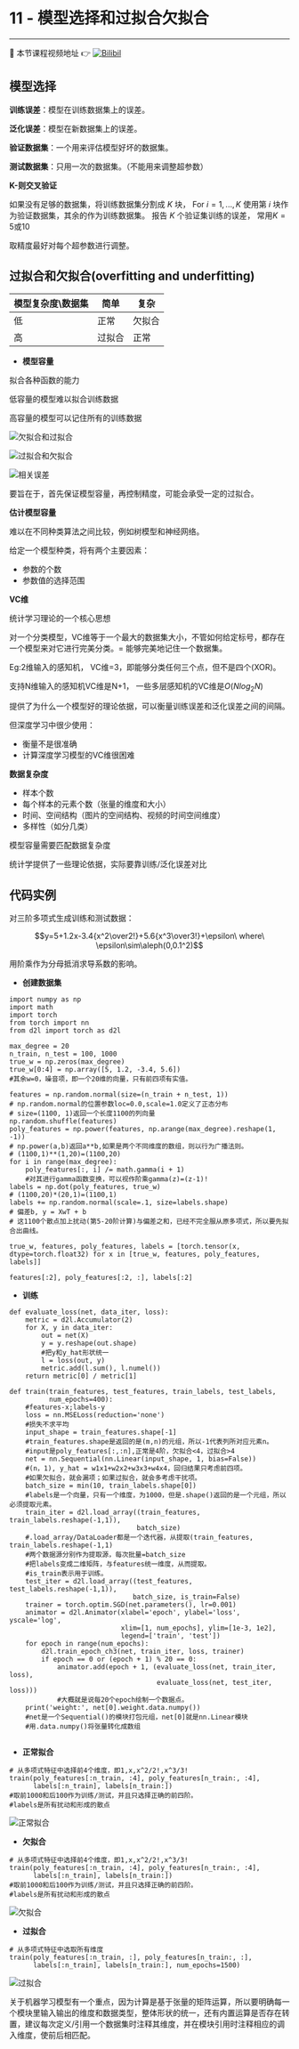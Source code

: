 # 11 - 模型选择和过拟合欠拟合

---

🎦 本节课程视频地址 👉
[![Bilibil](https://i2.hdslb.com/bfs/archive/5ca1d49f172c9940461d6b42d51e9c7d89da3c2a.jpg@640w_400h_100Q_1c.webp)](https://www.bilibili.com/video/BV1kX4y1g7jp?spm_id_from=333.999.0.0)

## 模型选择

**训练误差**：模型在训练数据集上的误差。

**泛化误差**：模型在新数据集上的误差。

**验证数据集**：一个用来评估模型好坏的数据集。

**测试数据集**：只用一次的数据集。（不能用来调整超参数）

**K-则交叉验证**

如果没有足够的数据集，将训练数据集分割成 $K$ 块，
For $i=1,...,K$
使用第 $i$ 块作为验证数据集，其余的作为训练数据集。
报告 $K$ 个验证集训练的误差，
常用$K=5$或$10$

取精度最好对每个超参数进行调整。

## 过拟合和欠拟合(overfitting and underfitting)

|  模型复杂度\数据集 |简单   |复杂   |
|---|---|---|
| 低 | 正常  | 欠拟合  |
| 高 | 过拟合| 正常|

- **模型容量**

拟合各种函数的能力

低容量的模型难以拟合训练数据

高容量的模型可以记住所有的训练数据

![欠拟合和过拟合](Images/overfitting_2.png)

![过拟合和欠拟合](Images/1_4LnmIbcIiHM0g8q_XJrD7A.gif)


![相关误差](Images/Screenshot-2020-02-06-at-11.09.13.png)

要旨在于，首先保证模型容量，再控制精度，可能会承受一定的过拟合。

**估计模型容量**

难以在不同种类算法之间比较，例如树模型和神经网络。

给定一个模型种类，将有两个主要因素：

- 参数的个数
- 参数值的选择范围

**VC维**

统计学习理论的一个核心思想

对一个分类模型，VC维等于一个最大的数据集大小，不管如何给定标号，都存在一个模型来对它进行完美分类。= 能够完美地记住一个数据集。

Eg:2维输入的感知机， VC维=3，即能够分类任何三个点，但不是四个(XOR)。

支持N维输入的感知机VC维是N+1，
一些多层感知机的VC维是$O(Nlog_2N)$

提供了为什么一个模型好的理论依据，可以衡量训练误差和泛化误差之间的间隔。

但深度学习中很少使用：
- 衡量不是很准确
- 计算深度学习模型的VC维很困难

**数据复杂度**

- 样本个数
- 每个样本的元素个数（张量的维度和大小）
- 时间、空间结构（图片的空间结构、视频的时间空间维度）
- 多样性（如分几类）

模型容量需要匹配数据复杂度

统计学提供了一些理论依据，实际要靠训练/泛化误差对比

## 代码实例

对三阶多项式生成训练和测试数据：

$$y=5+1.2x-3.4{x^2\over2!}+5.6{x^3\over3!}+\epsilon\ where\ \epsilon\sim\aleph(0,0.1^2)$$

用阶乘作为分母抵消求导系数的影响。

- **创建数据集**

```
import numpy as np
import math
import torch
from torch import nn
from d2l import torch as d2l

max_degree = 20
n_train, n_test = 100, 1000
true_w = np.zeros(max_degree)
true_w[0:4] = np.array([5, 1.2, -3.4, 5.6])
#其余w=0，噪音项，即一个20维的向量，只有前四项有实值。

features = np.random.normal(size=(n_train + n_test, 1))
# np.random.normal的位置参数loc=0.0,scale=1.0定义了正态分布
# size=(1100, 1)返回一个长度1100的列向量
np.random.shuffle(features)
poly_features = np.power(features, np.arange(max_degree).reshape(1, -1))
# np.power(a,b)返回a**b,如果是两个不同维度的数组，则以行为广播法则。
# (1100,1)**(1,20)=(1100,20)
for i in range(max_degree):
    poly_features[:, i] /= math.gamma(i + 1)
    #对其进行gamma函数变换，可以视作阶乘gamma(z)=(z-1)!
labels = np.dot(poly_features, true_w)
# (1100,20)*(20,1)=(1100,1)
labels += np.random.normal(scale=.1, size=labels.shape)
# 偏差b, y = XwT + b
# 这1100个散点加上扰动(第5-20阶计算)与偏差之和，已经不完全服从原多项式，所以要先拟合出曲线。

true_w, features, poly_features, labels = [torch.tensor(x, dtype=torch.float32) for x in [true_w, features, poly_features, labels]]

features[:2], poly_features[:2, :], labels[:2]
```

- **训练**

```
def evaluate_loss(net, data_iter, loss):  
    metric = d2l.Accumulator(2)  
    for X, y in data_iter:
        out = net(X)
        y = y.reshape(out.shape)
        #把y和y_hat形状统一
        l = loss(out, y)
        metric.add(l.sum(), l.numel())
    return metric[0] / metric[1]
```
```
def train(train_features, test_features, train_labels, test_labels,
          num_epochs=400):
    #features-x;labels-y
    loss = nn.MSELoss(reduction='none')
    #损失不求平均
    input_shape = train_features.shape[-1]
    #train_features.shape是返回的是(m,n)的元组，所以-1代表列所对应元素n。
    #input是poly_features[:,:n],正常是4阶，欠拟合<4，过拟合>4
    net = nn.Sequential(nn.Linear(input_shape, 1, bias=False))
    #(n，1), y_hat = w1x1+w2x2+w3x3+w4x4，回归结果只考虑前四项。
    #如果欠拟合，就会漏项；如果过拟合，就会多考虑干扰项。
    batch_size = min(10, train_labels.shape[0])
    #labels是一个向量，只有一个维度，为1000，但是.shape()返回的是一个元组，所以必须提取元素。
    train_iter = d2l.load_array((train_features, train_labels.reshape(-1,1)),
                                batch_size)
    #.load_array/DataLoader都是一个迭代器，从提取(train_features, train_labels.reshape(-1,1)
    #两个数据源分别作为提取源，每次批量=batch_size
    #把labels变成二维矩阵，与features统一维度，从而提取。
    #is_train表示用于训练。
    test_iter = d2l.load_array((test_features, test_labels.reshape(-1,1)),
                               batch_size, is_train=False)
    trainer = torch.optim.SGD(net.parameters(), lr=0.001)
    animator = d2l.Animator(xlabel='epoch', ylabel='loss', yscale='log',
                            xlim=[1, num_epochs], ylim=[1e-3, 1e2],
                            legend=['train', 'test'])
    for epoch in range(num_epochs):
        d2l.train_epoch_ch3(net, train_iter, loss, trainer)
        if epoch == 0 or (epoch + 1) % 20 == 0:
            animator.add(epoch + 1, (evaluate_loss(net, train_iter, loss),
                                     evaluate_loss(net, test_iter, loss)))
            #大概就是说每20个epoch绘制一个数据点。
    print('weight:', net[0].weight.data.numpy())
    #net是一个Sequential()的模块打包元组，net[0]就是nn.Linear模块
    #用.data.numpy()将张量转化成数组
                         
```
- **正常拟合**

```
# 从多项式特征中选择前4个维度，即1,x,x^2/2!,x^3/3!
train(poly_features[:n_train, :4], poly_features[n_train:, :4],
      labels[:n_train], labels[n_train:])
#取前1000和后100作为训练/测试，并且只选择正确的前四阶。
#labels是所有扰动和形成的散点
```
![正常拟合](Images/正常拟合.png)

- **欠拟合**
```
# 从多项式特征中选择前4个维度，即1,x,x^2/2!,x^3/3!
train(poly_features[:n_train, :4], poly_features[n_train:, :4],
      labels[:n_train], labels[n_train:])
#取前1000和后100作为训练/测试，并且只选择正确的前四阶。
#labels是所有扰动和形成的散点
```
![欠拟合](Images/欠拟合.png)
- **过拟合**

```
# 从多项式特征中选取所有维度
train(poly_features[:n_train, :], poly_features[n_train:, :],
      labels[:n_train], labels[n_train:], num_epochs=1500)
```
![过拟合](Images/过拟合.png)

关于机器学习模型有一个重点，因为计算是基于张量的矩阵运算，所以要明确每一个模块里输入输出的维度和数据类型，整体形状的统一，还有内置运算是否存在转置，建议每次定义/引用一个数据集时注释其维度，并在模块引用时注释相应的调入维度，使前后相匹配。